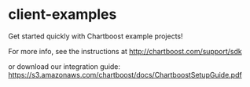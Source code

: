 client-examples
===============

Get started quickly with Chartboost example projects!

For more info, see the instructions at http://chartboost.com/support/sdk

or download our integration guide: https://s3.amazonaws.com/chartboost/docs/ChartboostSetupGuide.pdf